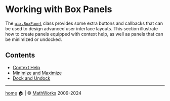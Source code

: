# Working with Box Panels

The [`uix.BoxPanel`](uixBoxPanel.md) class provides some extra buttons and callbacks that can be used to design advanced user interface layouts. This section illustrate how to create panels equipped with context help, as well as panels that can be minimized or undocked.

## Contents

- [Context Help](ContextHelp.md)
- [Minimize and Maximize](MinimizeAndMaximize.md)
- [Dock and Undock](DockAndUndock.md)

___

[home](index.md) :house: | :copyright: [MathWorks](https://www.mathworks.com/services/consulting.html) 2009-2024